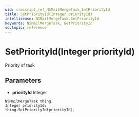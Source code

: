 ```yaml
---
uid: crmscript_ref_NSMailMergeTask_SetPriorityId
title: SetPriorityId(Integer priorityId)
intellisense: NSMailMergeTask.SetPriorityId
keywords: NSMailMergeTask, GetPriorityId
so.topic: reference
---
```


# SetPriorityId(Integer priorityId)

Priority of task

## Parameters

* **priorityId** Integer

```crmscript
NSMailMergeTask thing;
Integer priorityId;
thing.SetPriorityId(priorityId);
```

